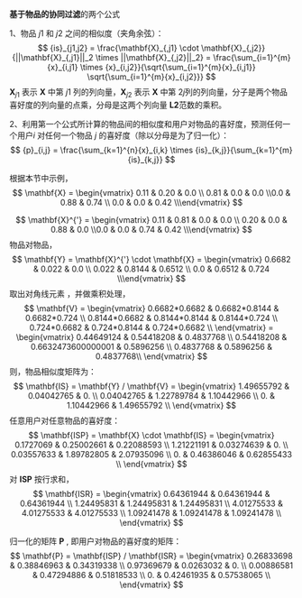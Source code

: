 **基于物品的协同过滤**的两个公式

1、物品 $j1​$ 和 $j2​$ 之间的相似度（夹角余弦）：
$$
{is}_{j1,j2} = \frac{\mathbf{X}_{,j1} \cdot \mathbf{X}_{,j2}}{||\mathbf{X}_{,j1}||_2 \times ||\mathbf{X}_{,j2}||_2} = \frac{\sum_{i=1}^{m}{x}_{i,j1} \times {x}_{i,j2}}{\sqrt{\sum_{i=1}^{m}{x}_{i,j1}} \sqrt{\sum_{i=1}^{m}{x}_{i,j2}}}
$$
$\mathbf{X}_{j1}​$ 表示 $\mathbf{X}​$ 中第 $j1​$ 列的列向量，$\mathbf{X}_{j2}​$ 表示 $\mathbf{X}​$ 中第 $2j​$ 列的列向量，分子是两个物品喜好度的列向量的点乘，分母是这两个列向量 $\mathbf{L2}​$ 范数的乘积。

2、利用第一个公式所计算的物品间的相似度和用户对物品的喜好度，预测任何一个用户$i​$ 对任何一个物品 $j​$ 的喜好度（除以分母是为了归一化）：
$$
{p}_{i,j} = \frac{\sum_{k=1}^{n}{x}_{i,k} \times {is}_{k,j}}{\sum_{k=1}^{m}{is}_{k,j}}
$$


根据本节中示例，
$$
\mathbf{X} = \begin{vmatrix} 0.11 & 0.20 & 0.0 \\ 0.81 & 0.0 & 0.0 \\0.0 & 0.88 & 0.74 \\ 0.0 & 0.0 & 0.42 \\\end{vmatrix}
$$

$$
\mathbf{X}^{'} = \begin{vmatrix} 0.11 & 0.81 & 0.0 & 0.0 \\ 0.20 & 0.0 & 0.88 & 0.0 \\0.0 & 0.0 & 0.74 & 0.42 \\\end{vmatrix}
$$
物品对物品，
$$
\mathbf{Y} = \mathbf{X}^{'} \cdot \mathbf{X} = \begin{vmatrix} 0.6682 & 0.022 & 0.0 \\ 0.022 & 0.8144 & 0.6512 \\ 0.0 & 0.6512 & 0.724 \\\end{vmatrix}
$$
取出对角线元素 ，并做乘积处理，
$$
\mathbf{V} = \begin{vmatrix} 0.6682*0.6682 & 0.6682*0.8144 & 0.6682*0.724 \\ 0.8144*0.6682 & 0.8144*0.8144 & 0.8144*0.724 \\ 0.724*0.6682 & 0.724*0.8144 & 0.724*0.6682 \\ \end{vmatrix} = \begin{vmatrix} 0.44649124 & 0.54418208 & 0.4837768 \\ 0.54418208 & 0.6632473600000001 & 0.5896256 \\ 0.4837768 & 0.5896256 & 0.4837768\\ \end{vmatrix}
$$
则，物品相似度矩阵为：
$$
\mathbf{IS} = \mathbf{Y} / \mathbf{V} = \begin{vmatrix} 1.49655792 & 0.04042765 & 0. \\ 0.04042765 & 1.22789784 & 1.10442966 \\ 0. & 1.10442966 & 1.49655792 \\ \end{vmatrix}
$$
任意用户对任意物品的喜好度：
$$
\mathbf{ISP} = \mathbf{X} \cdot \mathbf{IS} = \begin{vmatrix} 0.1727069  & 0.25002661  & 0.22088593 \\ 1.21221191  & 0.03274639  & 0. \\ 0.03557633 & 1.89782805 & 2.07935096 \\ 0. & 0.46386046  & 0.62855433 \\ \end{vmatrix}
$$
对 $\mathbf{ISP}$ 按行求和，
$$
\mathbf{ISR} = \begin{vmatrix} 0.64361944 & 0.64361944  & 0.64361944  \\ 1.24495831 & 1.24495831 & 1.24495831 \\ 4.01275533 & 4.01275533 & 4.01275533 \\ 1.09241478 & 1.09241478 & 1.09241478 \\ \end{vmatrix}
$$


归一化的矩阵 $\mathbf{P}​$ , 即用户对物品的喜好度的矩阵：
$$
\mathbf{P} = \mathbf{ISP} / \mathbf{ISR} = \begin{vmatrix} 0.26833698 & 0.38846963 & 0.34319338 \\ 0.97369679 & 0.0263032 & 0. \\ 0.00886581 & 0.47294886 & 0.51818533 \\ 0. & 0.42461935 & 0.57538065 \\ \end{vmatrix}
$$




